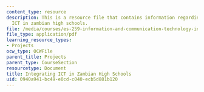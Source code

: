 ```yaml
---
content_type: resource
description: This is a resource file that contains information regarding integrating
  ICT in zambian high schools.
file: /media/courses/es-259-information-and-communication-technology-in-africa-spring-2006/0940a941bc49e0cdc040ecb5d881b120_MITES_259S06_Befekadu.pdf
file_type: application/pdf
learning_resource_types:
- Projects
ocw_type: OCWFile
parent_title: Projects
parent_type: CourseSection
resourcetype: Document
title: Integrating ICT in Zambian High Schools
uid: 0940a941-bc49-e0cd-c040-ecb5d881b120
---
```

